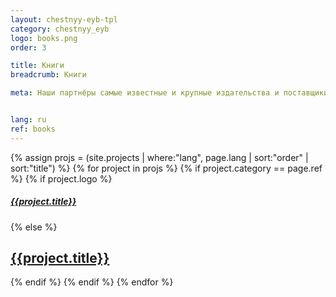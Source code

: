 ```yaml
---
layout: chestnyy-eyb-tpl
category: chestnyy_eyb
logo: books.png
order: 3

title: Книги
breadcrumb: Книги

meta: Наши партнёры самые известные и крупные издательства и поставщики товаров.


lang: ru
ref: books
---
```


<div id="itemContainer" class="row">
    {% assign projs = (site.projects | where:"lang", page.lang | sort:"order" | sort:"title") %}    
    {% for project in projs %}
    {% if project.category == page.ref %}
      {% if project.logo %}
      <div class="col-lg-6">
        <a href="{{site.baseurl}}{{project.url}}" class="technical-card tc-w-l">
          <img src="{{site.baseurl}}/img/{{project.category}}/{{project.logo}}" alt="">
          <h5 class="text-center">{{project.title}}</h5>
        </a>
      </div>
      {% else %}
      <div class="col-lg-6">
        <a href="{{site.baseurl}}{{project.url}}" class="technical-card">
          <h2 class="text-center">{{project.title}}</h2>
        </a>
      </div>
      {% endif %}
    {% endif %}
    {% endfor %}
</div>
<style>
	.hero { height: 100%; }
	.hero>div { height: 100%; overflow: scroll; background: url('/anim/bg_window.png'); padding: 15px; background-size: 100% 100%;}
	.col-lg-4 a, .col-lg-6 a { background: none; }
</style>